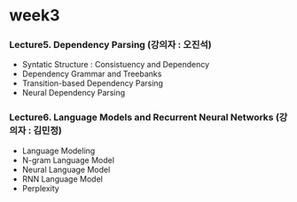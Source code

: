 # week3
  
### Lecture5. Dependency Parsing (강의자 : 오진석)  
* Syntatic Structure : Consistuency and Dependency 
* Dependency Grammar and Treebanks
* Transition-based Dependency Parsing
* Neural Dependency Parsing 


### Lecture6. Language Models and Recurrent Neural Networks (강의자 : 김민정)  
* Language Modeling 
* N-gram Language Model 
* Neural Language Model 
* RNN Language Model 
* Perplexity 

